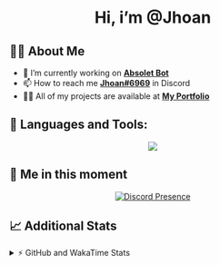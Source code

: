 <h1 align="center">Hi, i’m @Jhoan</h1>

## 🙋‍♂️ About Me

- 🔭 I’m currently working on **[Absolet Bot](https://strider.cloud)**
- 📫 How to reach me **[Jhoan#6969](https://jhoan.monster/)** in Discord
- 👨‍💻 All of my projects are available at **[My Portfolio](https://jhoan.monster)**

## 🚀 Languages and Tools:
<p align="center">
  <a href="https://skillicons.dev">
    <img src="https://skillicons.dev/icons?i=js,ts,html,css,bootstrap,nodejs,express,vscode,neovim,vim,atom,cloudflare,git,github,discord,bots,linux,mongodb,nginx,redis,wordpress,heroku&perline=11" />
  </a>
</p>
  
## 👤 Me in this moment
<p align="center">
    <a href="https://discord.com/users/612460795124776960" target="_blank" rel="nofollow">
        <img src="https://lanyard-profile-readme.vercel.app/api/612460795124776960?idleMessage=Probably%20coding%20Absolet..." alt="Discord Presence" align="center">
    </a>
</p>

## 📈 Additional Stats
<details>
    <summary>⚡ GitHub and WakaTime Stats</summary>
    <br/>

<!--START_SECTION:waka-->
![Code Time](http://img.shields.io/badge/Code%20Time-449%20hrs%2018%20mins-blue)

**🐱 My GitHub Data** 

> 🏆 885 Contributions in the Year 2022
 > 
> 📦 123.5 kB Used in GitHub's Storage 
 > 
> 💼 Opted to Hire
 > 
> 📜 4 Public Repositories 
 > 
> 🔑 33 Private Repositories  
 > 
**I'm an Early 🐤** 

```text
🌞 Morning    72 commits     ██░░░░░░░░░░░░░░░░░░░░░░░   10.17% 
🌆 Daytime    324 commits    ███████████░░░░░░░░░░░░░░   45.76% 
🌃 Evening    283 commits    ██████████░░░░░░░░░░░░░░░   39.97% 
🌙 Night      29 commits     █░░░░░░░░░░░░░░░░░░░░░░░░   4.1%

```
📅 **I'm Most Productive on Monday** 

```text
Monday       132 commits    ████░░░░░░░░░░░░░░░░░░░░░   18.64% 
Tuesday      110 commits    ████░░░░░░░░░░░░░░░░░░░░░   15.54% 
Wednesday    129 commits    ████░░░░░░░░░░░░░░░░░░░░░   18.22% 
Thursday     63 commits     ██░░░░░░░░░░░░░░░░░░░░░░░   8.9% 
Friday       77 commits     ██░░░░░░░░░░░░░░░░░░░░░░░   10.88% 
Saturday     129 commits    ████░░░░░░░░░░░░░░░░░░░░░   18.22% 
Sunday       68 commits     ██░░░░░░░░░░░░░░░░░░░░░░░   9.6%

```


📊 **This Week I Spent My Time On** 

```text
⌚︎ Time Zone: America/Bogota

💬 Programming Languages: 
JavaScript               3 hrs 55 mins       ████████████████░░░░░░░░░   66.78% 
TypeScript               51 mins             ███░░░░░░░░░░░░░░░░░░░░░░   14.56% 
YAML                     51 mins             ███░░░░░░░░░░░░░░░░░░░░░░   14.52% 
JSON                     8 mins              ░░░░░░░░░░░░░░░░░░░░░░░░░   2.51% 
EJS                      5 mins              ░░░░░░░░░░░░░░░░░░░░░░░░░   1.63%

🔥 Editors: 
VS Code                  5 hrs 52 mins       █████████████████████████   100.0%

🐱‍💻 Projects: 
Absolet-Bot              4 hrs 57 mins       █████████████████████░░░░   84.24% 
Strider-System           55 mins             ████░░░░░░░░░░░░░░░░░░░░░   15.76%

💻 Operating System: 
Linux                    5 hrs 52 mins       █████████████████████████   100.0%

```

**I Mostly Code in JavaScript** 

```text
JavaScript               17 repos            █████████████████░░░░░░░░   70.83% 
Java                     3 repos             ███░░░░░░░░░░░░░░░░░░░░░░   12.5% 
TypeScript               1 repo              █░░░░░░░░░░░░░░░░░░░░░░░░   4.17% 
Shell                    1 repo              █░░░░░░░░░░░░░░░░░░░░░░░░   4.17% 
CSS                      1 repo              █░░░░░░░░░░░░░░░░░░░░░░░░   4.17%

```



 Last Updated on 06/10/2022 07:47:39 UTC
<!--END_SECTION:waka-->
</details>
